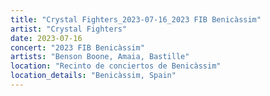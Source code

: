```yaml
---
title: "Crystal Fighters_2023-07-16_2023 FIB Benicàssim"
artist: "Crystal Fighters"
date: 2023-07-16
concert: "2023 FIB Benicàssim"
artists: "Benson Boone, Amaia, Bastille"
location: "Recinto de conciertos de Benicàssim"
location_details: "Benicàssim, Spain"
---
```

